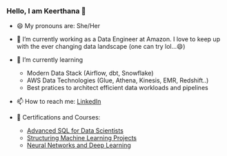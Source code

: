 ### Hello, I am Keerthana 👋

- 😄 My pronouns are: She/Her
  
- 🔭 I’m currently working as a Data Engineer at Amazon. I love to keep up with the ever changing data landscape (one can try lol...😄)
  
- 🌱 I’m currently learning
    - Modern Data Stack (Airflow, dbt, Snowflake)
    - AWS Data Technologies (Glue, Athena, Kinesis, EMR, Redshift..)
    - Best pratices to architect efficient data workloads and pipelines

- 📫 How to reach me: [LinkedIn](https://www.linkedin.com/in/keerthana-ashokkumar/)
 
- 📝 Certifications and Courses:
    - [Advanced SQL for Data Scientists](https://www.linkedin.com/learning/certificates/801a82397be23a525de34f43944d456fa1ebbbabb1ac834c9e0f05f41cb3a858?trk=backfilled_certificate)
    - [Structuring Machine Learning Projects](https://www.coursera.org/account/accomplishments/verify/REPWAKPMMVXJ)
    - [Neural Networks and Deep Learning](https://www.coursera.org/account/accomplishments/verify/5KQC6244UTEN)
